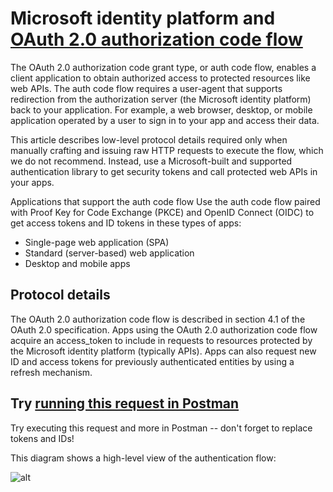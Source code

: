 # Microsoft identity platform and **[OAuth 2.0 authorization code flow](https://learn.microsoft.com/en-us/entra/identity-platform/v2-oauth2-auth-code-flow)**

The OAuth 2.0 authorization code grant type, or auth code flow, enables a client application to obtain authorized access to protected resources like web APIs. The auth code flow requires a user-agent that supports redirection from the authorization server (the Microsoft identity platform) back to your application. For example, a web browser, desktop, or mobile application operated by a user to sign in to your app and access their data.

This article describes low-level protocol details required only when manually crafting and issuing raw HTTP requests to execute the flow, which we do not recommend. Instead, use a Microsoft-built and supported authentication library to get security tokens and call protected web APIs in your apps.

Applications that support the auth code flow
Use the auth code flow paired with Proof Key for Code Exchange (PKCE) and OpenID Connect (OIDC) to get access tokens and ID tokens in these types of apps:

- Single-page web application (SPA)
- Standard (server-based) web application
- Desktop and mobile apps

## Protocol details

The OAuth 2.0 authorization code flow is described in section 4.1 of the OAuth 2.0 specification. Apps using the OAuth 2.0 authorization code flow acquire an access_token to include in requests to resources protected by the Microsoft identity platform (typically APIs). Apps can also request new ID and access tokens for previously authenticated entities by using a refresh mechanism.

## Try **[running this request in Postman](https://app.getpostman.com/run-collection/f77994d794bab767596d)**

Try executing this request and more in Postman -- don't forget to replace tokens and IDs!

This diagram shows a high-level view of the authentication flow:

![alt](https://learn.microsoft.com/en-us/entra/identity-platform/media/v2-oauth2-auth-code-flow/convergence-scenarios-native.svg)